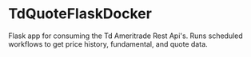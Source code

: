 # TdQuoteFlaskDocker

Flask app for consuming the Td Ameritrade Rest Api's. Runs scheduled workflows to get price history, fundamental, and quote data.